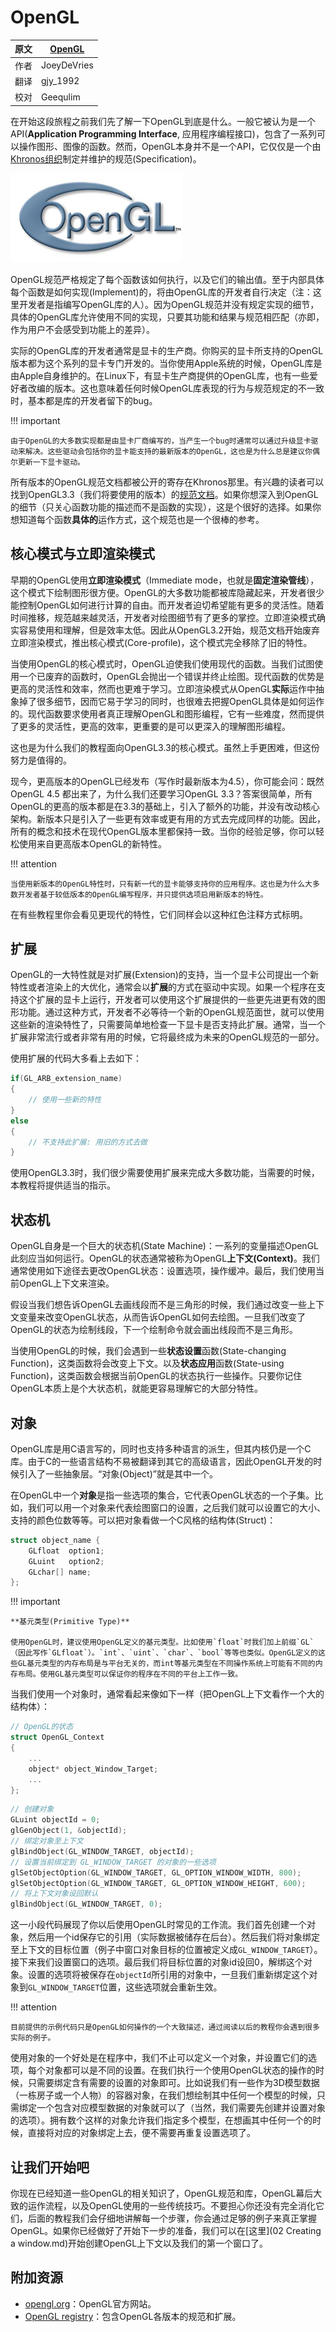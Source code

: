 # OpenGL

原文     | [OpenGL](http://learnopengl.com/#!Getting-started/OpenGL)
      ---|---
作者     | JoeyDeVries
翻译     | gjy_1992
校对     | Geequlim


在开始这段旅程之前我们先了解一下OpenGL到底是什么。一般它被认为是一个API(**Application Programming Interface**, 应用程序编程接口)，包含了一系列可以操作图形、图像的函数。然而，OpenGL本身并不是一个API，它仅仅是一个由[Khronos组织](http://www.khronos.org/)制定并维护的规范(Specification)。

<img alt="OpenGL Logo" src="../img/opengl.jpg" class="right" />

OpenGL规范严格规定了每个函数该如何执行，以及它们的输出值。至于内部具体每个函数是如何实现(Implement)的，将由OpenGL库的开发者自行决定（注：这里开发者是指编写OpenGL库的人）。因为OpenGL规范并没有规定实现的细节，具体的OpenGL库允许使用不同的实现，只要其功能和结果与规范相匹配（亦即，作为用户不会感受到功能上的差异）。

实际的OpenGL库的开发者通常是显卡的生产商。你购买的显卡所支持的OpenGL版本都为这个系列的显卡专门开发的。当你使用Apple系统的时候，OpenGL库是由Apple自身维护的。在Linux下，有显卡生产商提供的OpenGL库，也有一些爱好者改编的版本。这也意味着任何时候OpenGL库表现的行为与规范规定的不一致时，基本都是库的开发者留下的bug。

!!! important

	由于OpenGL的大多数实现都是由显卡厂商编写的，当产生一个bug时通常可以通过升级显卡驱动来解决。这些驱动会包括你的显卡能支持的最新版本的OpenGL，这也是为什么总是建议你偶尔更新一下显卡驱动。

所有版本的OpenGL规范文档都被公开的寄存在Khronos那里。有兴趣的读者可以找到OpenGL3.3（我们将要使用的版本）的[规范文档](https://www.opengl.org/registry/doc/glspec33.core.20100311.withchanges.pdf)。如果你想深入到OpenGL的细节（只关心函数功能的描述而不是函数的实现），这是个很好的选择。如果你想知道每个函数**具体的**运作方式，这个规范也是一个很棒的参考。

## 核心模式与立即渲染模式

早期的OpenGL使用**立即渲染模式**（Immediate mode，也就是**固定渲染管线**），这个模式下绘制图形很方便。OpenGL的大多数功能都被库隐藏起来，开发者很少能控制OpenGL如何进行计算的自由。而开发者迫切希望能有更多的灵活性。随着时间推移，规范越来越灵活，开发者对绘图细节有了更多的掌控。立即渲染模式确实容易使用和理解，但是效率太低。因此从OpenGL3.2开始，规范文档开始废弃立即渲染模式，推出核心模式(Core-profile)，这个模式完全移除了旧的特性。

当使用OpenGL的核心模式时，OpenGL迫使我们使用现代的函数。当我们试图使用一个已废弃的函数时，OpenGL会抛出一个错误并终止绘图。现代函数的优势是更高的灵活性和效率，然而也更难于学习。立即渲染模式从OpenGL**实际**运作中抽象掉了很多细节，因而它易于学习的同时，也很难去把握OpenGL具体是如何运作的。现代函数要求使用者真正理解OpenGL和图形编程，它有一些难度，然而提供了更多的灵活性，更高的效率，更重要的是可以更深入的理解图形编程。

这也是为什么我们的教程面向OpenGL3.3的核心模式。虽然上手更困难，但这份努力是值得的。

现今，更高版本的OpenGL已经发布（写作时最新版本为4.5），你可能会问：既然OpenGL 4.5 都出来了，为什么我们还要学习OpenGL 3.3？答案很简单，所有OpenGL的更高的版本都是在3.3的基础上，引入了额外的功能，并没有改动核心架构。新版本只是引入了一些更有效率或更有用的方式去完成同样的功能。因此，所有的概念和技术在现代OpenGL版本里都保持一致。当你的经验足够，你可以轻松使用来自更高版本OpenGL的新特性。

!!! attention

	当使用新版本的OpenGL特性时，只有新一代的显卡能够支持你的应用程序。这也是为什么大多数开发者基于较低版本的OpenGL编写程序，并只提供选项启用新版本的特性。

在有些教程里你会看见更现代的特性，它们同样会以这种红色注释方式标明。

## 扩展

OpenGL的一大特性就是对扩展(Extension)的支持，当一个显卡公司提出一个新特性或者渲染上的大优化，通常会以**扩展**的方式在驱动中实现。如果一个程序在支持这个扩展的显卡上运行，开发者可以使用这个扩展提供的一些更先进更有效的图形功能。通过这种方式，开发者不必等待一个新的OpenGL规范面世，就可以使用这些新的渲染特性了，只需要简单地检查一下显卡是否支持此扩展。通常，当一个扩展非常流行或者非常有用的时候，它将最终成为未来的OpenGL规范的一部分。

使用扩展的代码大多看上去如下：

```c++
if(GL_ARB_extension_name)
{
    // 使用一些新的特性
}
else
{
    // 不支持此扩展: 用旧的方式去做
}
```

使用OpenGL3.3时，我们很少需要使用扩展来完成大多数功能，当需要的时候，本教程将提供适当的指示。

## 状态机

OpenGL自身是一个巨大的状态机(State Machine)：一系列的变量描述OpenGL此刻应当如何运行。OpenGL的状态通常被称为OpenGL**上下文(Context)**。我们通常使用如下途径去更改OpenGL状态：设置选项，操作缓冲。最后，我们使用当前OpenGL上下文来渲染。

假设当我们想告诉OpenGL去画线段而不是三角形的时候，我们通过改变一些上下文变量来改变OpenGL状态，从而告诉OpenGL如何去绘图。一旦我们改变了OpenGL的状态为绘制线段，下一个绘制命令就会画出线段而不是三角形。

当使用OpenGL的时候，我们会遇到一些**状态设置**函数(State-changing Function)，这类函数将会改变上下文。以及**状态应用**函数(State-using Function)，这类函数会根据当前OpenGL的状态执行一些操作。只要你记住OpenGL本质上是个大状态机，就能更容易理解它的大部分特性。

## 对象

OpenGL库是用C语言写的，同时也支持多种语言的派生，但其内核仍是一个C库。由于C的一些语言结构不易被翻译到其它的高级语言，因此OpenGL开发的时候引入了一些抽象层。“对象(Object)”就是其中一个。

在OpenGL中一个**对象**是指一些选项的集合，它代表OpenGL状态的一个子集。比如，我们可以用一个对象来代表绘图窗口的设置，之后我们就可以设置它的大小、支持的颜色位数等等。可以把对象看做一个C风格的结构体(Struct)：

```c++
struct object_name {
    GLfloat  option1;
    GLuint   option2;
    GLchar[] name;
};
```

!!! important
	
	**基元类型(Primitive Type)**
	
	使用OpenGL时，建议使用OpenGL定义的基元类型。比如使用`float`时我们加上前缀`GL`（因此写作`GLfloat`）。`int`、`uint`、`char`、`bool`等等也类似。OpenGL定义的这些GL基元类型的内存布局是与平台无关的，而int等基元类型在不同操作系统上可能有不同的内存布局。使用GL基元类型可以保证你的程序在不同的平台上工作一致。

当我们使用一个对象时，通常看起来像如下一样（把OpenGL上下文看作一个大的结构体）：

```c++
// OpenGL的状态
struct OpenGL_Context 
{
    ...
    object* object_Window_Target;
    ...  	
};
```

```c++
// 创建对象
GLuint objectId = 0;
glGenObject(1, &objectId);
// 绑定对象至上下文
glBindObject(GL_WINDOW_TARGET, objectId);
// 设置当前绑定到 GL_WINDOW_TARGET 的对象的一些选项
glSetObjectOption(GL_WINDOW_TARGET, GL_OPTION_WINDOW_WIDTH, 800);
glSetObjectOption(GL_WINDOW_TARGET, GL_OPTION_WINDOW_HEIGHT, 600);
// 将上下文对象设回默认
glBindObject(GL_WINDOW_TARGET, 0);
```

这一小段代码展现了你以后使用OpenGL时常见的工作流。我们首先创建一个对象，然后用一个id保存它的引用（实际数据被储存在后台）。然后我们将对象绑定至上下文的目标位置（例子中窗口对象目标的位置被定义成`GL_WINDOW_TARGET`）。接下来我们设置窗口的选项。最后我们将目标位置的对象id设回0，解绑这个对象。设置的选项将被保存在`objectId`所引用的对象中，一旦我们重新绑定这个对象到`GL_WINDOW_TARGET`位置，这些选项就会重新生效。

!!! attention

	目前提供的示例代码只是OpenGL如何操作的一个大致描述，通过阅读以后的教程你会遇到很多实际的例子。

使用对象的一个好处是在程序中，我们不止可以定义一个对象，并设置它们的选项，每个对象都可以是不同的设置。在我们执行一个使用OpenGL状态的操作的时候，只需要绑定含有需要的设置的对象即可。比如说我们有一些作为3D模型数据（一栋房子或一个人物）的容器对象，在我们想绘制其中任何一个模型的时候，只需绑定一个包含对应模型数据的对象就可以了（当然，我们需要先创建并设置对象的选项）。拥有数个这样的对象允许我们指定多个模型，在想画其中任何一个的时候，直接将对应的对象绑定上去，便不需要再重复设置选项了。

## 让我们开始吧

你现在已经知道一些OpenGL的相关知识了，OpenGL规范和库，OpenGL幕后大致的运作流程，以及OpenGL使用的一些传统技巧。不要担心你还没有完全消化它们，后面的教程我们会仔细地讲解每一个步骤，你会通过足够的例子来真正掌握OpenGL。如果你已经做好了开始下一步的准备，我们可以在[这里](02 Creating a window.md)开始创建OpenGL上下文以及我们的第一个窗口了。

## 附加资源

- [opengl.org](https://www.opengl.org/)：OpenGL官方网站。
- [OpenGL registry](https://www.opengl.org/registry/)：包含OpenGL各版本的规范和扩展。
